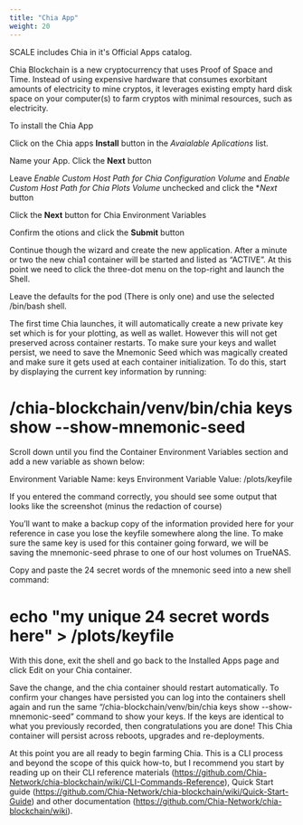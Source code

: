 ```yaml
---
title: "Chia App"
weight: 20
---
```



SCALE includes Chia in it's Official Apps catalog.

Chia Blockchain is a new cryptocurrency that uses Proof of Space and Time. Instead of using expensive hardware that consumes exorbitant amounts of electricity to mine cryptos, it leverages existing empty hard disk space on your computer(s) to farm cryptos with minimal resources, such as electricity.

To install the Chia App

Click on the Chia apps **Install** button in the *Avaialable Aplications* list.

Name your App. Click the **Next** button

Leave *Enable Custom Host Path for Chia Configuration Volume* and *Enable Custom Host Path for Chia Plots Volume* unchecked and click the **Next* button

Click the **Next** button for Chia Environment Variables

Confirm the otions and click the **Submit** button

Continue though the wizard and create the new application. After a minute or two the new chia1 container will be started and listed as “ACTIVE”. At this point we need to click the three-dot menu on the top-right and launch the Shell.

Leave the defaults for the pod (There is only one) and use the selected /bin/bash shell.
  
The first time Chia launches, it will automatically create a new private key set which is for your plotting, as well as wallet. However this will not get preserved across container restarts. To make sure your keys and wallet persist, we need to save the Mnemonic Seed which was magically created and make sure it gets used at each container initialization. To do this, start by displaying the current key information by running: 
# /chia-blockchain/venv/bin/chia keys show --show-mnemonic-seed

Scroll down until you find the Container Environment Variables section and add a new variable as shown below:

Environment Variable Name: keys
Environment Variable Value: /plots/keyfile
  
If you entered the command correctly, you should see some output that looks like the screenshot (minus the redaction of course)
  
You’ll want to make a backup copy of the information provided here for your reference in case you lose the keyfile somewhere along the line. To make sure the same key is used for this container going forward, we will be saving the mnemonic-seed phrase to one of our host volumes on TrueNAS.

Copy and paste the 24 secret words of the mnemonic seed into a new shell command:

# echo "my unique 24 secret words here" > /plots/keyfile

With this done, exit the shell and go back to the Installed Apps page and click Edit on your Chia container.

Save the change, and the chia container should restart automatically. To confirm your changes have persisted you can log into the containers shell again and run the same “/chia-blockchain/venv/bin/chia keys show --show-mnemonic-seed” command to show your keys. If the keys are identical to what you previously recorded, then congratulations you are done! This Chia container will persist across reboots, upgrades and re-deployments.

At this point you are all ready to begin farming Chia. This is a CLI process and beyond the scope of this quick how-to, but I recommend you start by reading up on their CLI reference materials (https://github.com/Chia-Network/chia-blockchain/wiki/CLI-Commands-Reference), Quick Start guide (https://github.com/Chia-Network/chia-blockchain/wiki/Quick-Start-Guide) and other documentation (https://github.com/Chia-Network/chia-blockchain/wiki).
